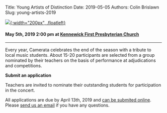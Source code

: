 Title: Young Artists of Distinction
Date: 2019-05-05
Authors: Colin Brislawn
Slug: young-artists-2019


[![ ]({filename}/images/2018-2019/YoungArtists400.jpg){:width="200px", .floatleft}]({filename}./YoungArtists2019.md)

#### May 5th, 2019 2:00 pm at [Kennewick First Presbyterian Church](https://www.google.com/maps/place/Kennewick+First+Presbyterian+Church)

---

Every year, Camerata celebrates the end of the season with a tribute to local music students.  About 15-20 participants are selected from a group nominated by their teachers on the basis of performance at adjudications and competitions.

**Submit an application**

Teachers are invited to nominate their outstanding students for participation in the concert.

All applications are due by April 13th, 2019 and [can be submited online](https://docs.google.com/forms/d/e/1FAIpQLSdD9urlulZphMZ1c4eUhopvWvWLDDBsf2clzJklpdpMbzmhrg/viewform?usp=sf_link). Please [send us an email](mailto:youngartists@cameratamusica.com) if you have any questions.
